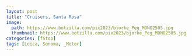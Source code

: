 ```yaml
---
layout: post
title: "Cruisers, Santa Rosa"
image:
  path: https://www.botzilla.com/pix2023/bjorke_Peg_MONO2505.jpg
  thumbnail: https://www.botzilla.com/pix2023/bjorke_Peg_MONO2505.jpg
categories: [fStop]
tags: [Leica, Sonoma, _Motor]
---
```



